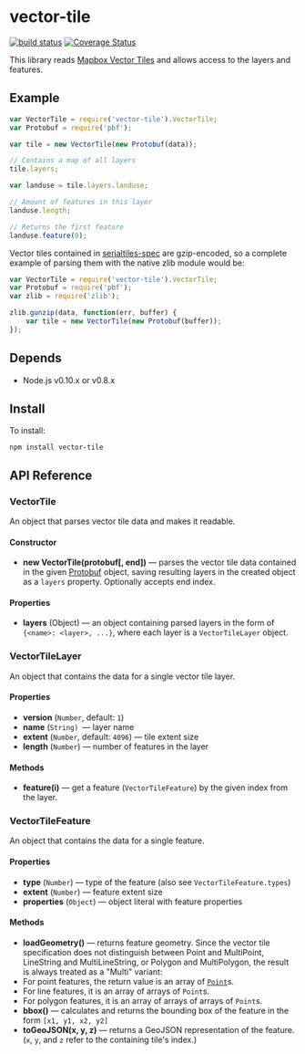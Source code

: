 # vector-tile

[![build status](https://secure.travis-ci.org/mapbox/vector-tile-js.svg)](http://travis-ci.org/mapbox/vector-tile-js) [![Coverage Status](https://coveralls.io/repos/mapbox/vector-tile-js/badge.svg)](https://coveralls.io/r/mapbox/vector-tile-js)

This library reads [Mapbox Vector Tiles](https://github.com/mapbox/vector-tile-spec) and allows access to the layers and features.

## Example

```js
var VectorTile = require('vector-tile').VectorTile;
var Protobuf = require('pbf');

var tile = new VectorTile(new Protobuf(data));

// Contains a map of all layers
tile.layers;

var landuse = tile.layers.landuse;

// Amount of features in this layer
landuse.length;

// Returns the first feature
landuse.feature(0);
```

Vector tiles contained in [serialtiles-spec](https://github.com/mapbox/serialtiles-spec)
are gzip-encoded, so a complete example of parsing them with the native
zlib module would be:

```js
var VectorTile = require('vector-tile').VectorTile;
var Protobuf = require('pbf');
var zlib = require('zlib');

zlib.gunzip(data, function(err, buffer) {
    var tile = new VectorTile(new Protobuf(buffer));
});
```

## Depends

 - Node.js v0.10.x or v0.8.x


## Install

To install:

    npm install vector-tile


## API Reference


### VectorTile

An object that parses vector tile data and makes it readable.

#### Constructor

- **new VectorTile(protobuf[, end])** &mdash;
  parses the vector tile data contained in the given [Protobuf](https://github.com/mapbox/pbf) object,
  saving resulting layers in the created object as a `layers` property. Optionally accepts end index.

#### Properties

- **layers** (Object) &mdash; an object containing parsed layers in the form of `{<name>: <layer>, ...}`,
where each layer is a `VectorTileLayer` object.


### VectorTileLayer

An object that contains the data for a single vector tile layer.

#### Properties

- **version** (`Number`, default: `1`)
- **name** (`String) `&mdash; layer name
- **extent** (`Number`, default: `4096`) &mdash; tile extent size
- **length** (`Number`) &mdash; number of features in the layer

#### Methods

- **feature(i)** &mdash; get a feature (`VectorTileFeature`) by the given index from the layer.


### VectorTileFeature

An object that contains the data for a single feature.

#### Properties

- **type** (`Number`) &mdash; type of the feature (also see `VectorTileFeature.types`)
- **extent** (`Number`) &mdash; feature extent size
- **properties** (`Object`) &mdash; object literal with feature properties

#### Methods

- **loadGeometry()** &mdash; returns feature geometry. Since the vector tile specification does not distinguish between Point and MultiPoint, LineString and MultiLineString, or Polygon and MultiPolygon, the result is always treated as a "Multi" variant:
 - For point features, the return value is an array of [`Point`](https://github.com/mapbox/point-geometry)s.
 - For line features, it is an array of arrays of `Point`s.
 - For polygon features, it is an array of arrays of arrays of `Point`s.
- **bbox()** &mdash; calculates and returns the bounding box of the feature in the form `[x1, y1, x2, y2]`
- **toGeoJSON(x, y, z)** &mdash; returns a GeoJSON representation of the feature. (`x`, `y`, and `z` refer to the containing tile's index.)
